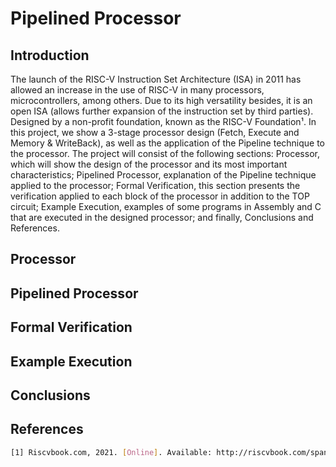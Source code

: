 # Pipelined Processor

## Introduction
The launch of the RISC-V Instruction Set Architecture (ISA) in 2011 has allowed an increase in the use of RISC-V in many processors, microcontrollers, among others. Due to its high versatility besides, it is an open ISA (allows further expansion of the instruction set by third parties). Designed by a non-profit foundation, known as the RISC-V Foundation¹. In this project, we show a 3-stage processor design (Fetch, Execute and Memory & WriteBack), as well as the application of the Pipeline technique to the processor. The project will consist of the following sections: Processor, which will show the design of the processor and its most important characteristics; Pipelined Processor, explanation of the Pipeline technique applied to the processor; Formal Verification, this section presents the verification applied to each block of the processor in addition to the TOP circuit; Example Execution, examples of some programs in Assembly and C that are executed in the designed processor; and finally, Conclusions and References.

## Processor

## Pipelined Processor

## Formal Verification

## Example Execution

## Conclusions

## References
```sh
[1] Riscvbook.com, 2021. [Online]. Available: http://riscvbook.com/spanish/guia-practica-de-risc-v-1.0.5.pdf. [Accessed: 20- Sep- 2021].
```

